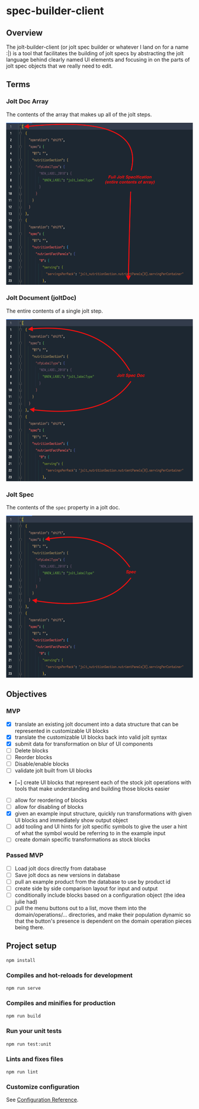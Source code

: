 # spec-builder-client

## Overview

The jolt-builder-client (or jolt spec builder or whatever I land on for a name :|) is a tool that facilitates the building of jolt specs by abstracting the jolt
language behind clearly named UI elements and focusing in on the parts of jolt spec objects that we really need to
edit. <come back and clarify this explanation>

## Terms

### Jolt Doc Array

The contents of the array that makes up all of the jolt steps.

![jolt doc array](./readme_attachments/jolt-doc-array.png)

### Jolt Document (joltDoc)

The entire contents of a single jolt step.

![jolt doc](./readme_attachments/jolt-doc.png)

### Jolt Spec

The contents of the `spec` property in a jolt doc.

![jolt spec](./readme_attachments/jolt-spec.png)

## Objectives

### MVP

- [x] translate an existing jolt document into a data structure that can be represented in customizable UI blocks
- [x] translate the customizable UI blocks back into valid jolt syntax
- [x] submit data for transformation on blur of UI components
- [ ] Delete blocks
- [ ] Reorder blocks
- [ ] Disable/enable blocks
- [ ] validate jolt built from UI blocks
- [~] create UI blocks that represent each of the stock jolt operations with tools that make understanding and building those blocks easier
- [ ] allow for reordering of blocks
- [ ] allow for disabling of blocks
- [x] given an example input structure, quickly run transformations with given UI blocks and immediately show output object
- [ ] add tooling and UI hints for jolt specific symbols to give the user a hint of what the symbol would be referring to in the example input
- [ ] create domain specific transformations as stock blocks

### Passed MVP

- [ ] Load jolt docs directly from database
- [ ] Save jolt docs as new versions in database
- [ ] pull an example product from the database to use by product id
- [ ] create side by side comparison layout for input and output
- [ ] conditionally include blocks based on a configuration object (the idea julie had)
- [ ] pull the menu buttons out to a list, move them into the domain/operations/... directories, and make their population dynamic so that the button's presence
  is dependent on the domain operation pieces being there.

## Project setup

```
npm install
```

### Compiles and hot-reloads for development

```
npm run serve
```

### Compiles and minifies for production

```
npm run build
```

### Run your unit tests

```
npm run test:unit
```

### Lints and fixes files

```
npm run lint
```

### Customize configuration

See [Configuration Reference](https://cli.vuejs.org/config/).

